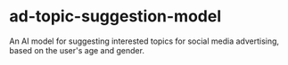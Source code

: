 # ad-topic-suggestion-model
 An AI model for suggesting interested topics for social media advertising, based on the user's age and gender.
